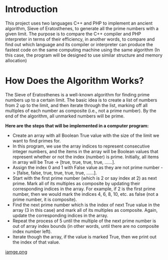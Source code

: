 # Introduction
This project uses two languages C++ and PHP to implement an ancient algorithm, Sieve of Eratosthenes, 
to generate all the prime numbers with a given limit. The purpose is to compare the C++ compiler and PHP interpreter 
in terms of their efficiency, in another words, to compare and find out which language and its compiler or interpreter 
can produce the fastest code on the same computing machine using the same algorithm (In this case, the program will be 
designed to use similar structure and memory allocation)

# How Does the Algorithm Works?
The Sieve of Eratosthenes is a well-known algorithm for finding prime numbers up to a certain limit. The basic idea is to 
create a list of numbers from 2 up to the limit, and then iterate through the list, marking off all multiples of each number 
as composite (i.e., not a prime number). By the end of the algorithm, all unmarked numbers will be prime.  

**Here are the steps that will be implemented in a computer program:**
* Create an array with all Boolean True value with the size of the limit we want to find primes for.
* In this program, we use the array indices to represent consecutive integer numbers, and the items in the 
array will be Boolean values that represent whether or not the index (number) is prime. Initially, all items 
in array will be True -> [true, true, true, true, ……].
* Assign the index 0 and 1 with False value as they are not prime number -> [false, false, true, true, true, true, ……].
* Start with the first prime number (which is 2 or say index at 2) as next prime. Mark all of its multiples as composite 
by updating their corresponding indices in the array. For example, if 2 is the first prime number, then we would mark the indices 4, 6, 8, 10, etc. 
as false (not a prime number, it is composite).
* Find the next prime number which is the index of next True value in the array (3 in this case) and mark all of its multiples as composite. 
Again, update the corresponding indices in the array.
* Repeat the process of 5 until the multiple of the next prime number is out of array index bounds (in other words, until there are no 
composite index number left).
* Iterate though the array, if the value is marked True, then we print out the index of that value.

[iamge.png](https://github.com/LinyunLiu/SieveOfEratosthenes/blob/main/image.png?raw=true)
